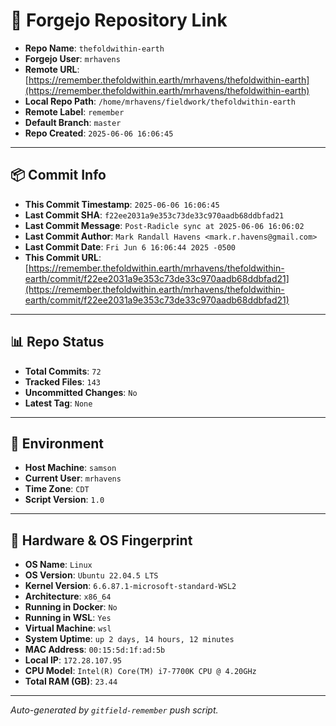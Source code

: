 # 🔗 Forgejo Repository Link

- **Repo Name**: `thefoldwithin-earth`
- **Forgejo User**: `mrhavens`
- **Remote URL**: [https://remember.thefoldwithin.earth/mrhavens/thefoldwithin-earth](https://remember.thefoldwithin.earth/mrhavens/thefoldwithin-earth)
- **Local Repo Path**: `/home/mrhavens/fieldwork/thefoldwithin-earth`
- **Remote Label**: `remember`
- **Default Branch**: `master`
- **Repo Created**: `2025-06-06 16:06:45`

---

## 📦 Commit Info

- **This Commit Timestamp**: `2025-06-06 16:06:45`
- **Last Commit SHA**: `f22ee2031a9e353c73de33c970aadb68ddbfad21`
- **Last Commit Message**: `Post-Radicle sync at 2025-06-06 16:06:02`
- **Last Commit Author**: `Mark Randall Havens <mark.r.havens@gmail.com>`
- **Last Commit Date**: `Fri Jun 6 16:06:44 2025 -0500`
- **This Commit URL**: [https://remember.thefoldwithin.earth/mrhavens/thefoldwithin-earth/commit/f22ee2031a9e353c73de33c970aadb68ddbfad21](https://remember.thefoldwithin.earth/mrhavens/thefoldwithin-earth/commit/f22ee2031a9e353c73de33c970aadb68ddbfad21)

---

## 📊 Repo Status

- **Total Commits**: `72`
- **Tracked Files**: `143`
- **Uncommitted Changes**: `No`
- **Latest Tag**: `None`

---

## 🧭 Environment

- **Host Machine**: `samson`
- **Current User**: `mrhavens`
- **Time Zone**: `CDT`
- **Script Version**: `1.0`

---

## 🧬 Hardware & OS Fingerprint

- **OS Name**: `Linux`
- **OS Version**: `Ubuntu 22.04.5 LTS`
- **Kernel Version**: `6.6.87.1-microsoft-standard-WSL2`
- **Architecture**: `x86_64`
- **Running in Docker**: `No`
- **Running in WSL**: `Yes`
- **Virtual Machine**: `wsl`
- **System Uptime**: `up 2 days, 14 hours, 12 minutes`
- **MAC Address**: `00:15:5d:1f:ad:5b`
- **Local IP**: `172.28.107.95`
- **CPU Model**: `Intel(R) Core(TM) i7-7700K CPU @ 4.20GHz`
- **Total RAM (GB)**: `23.44`

---

_Auto-generated by `gitfield-remember` push script._
